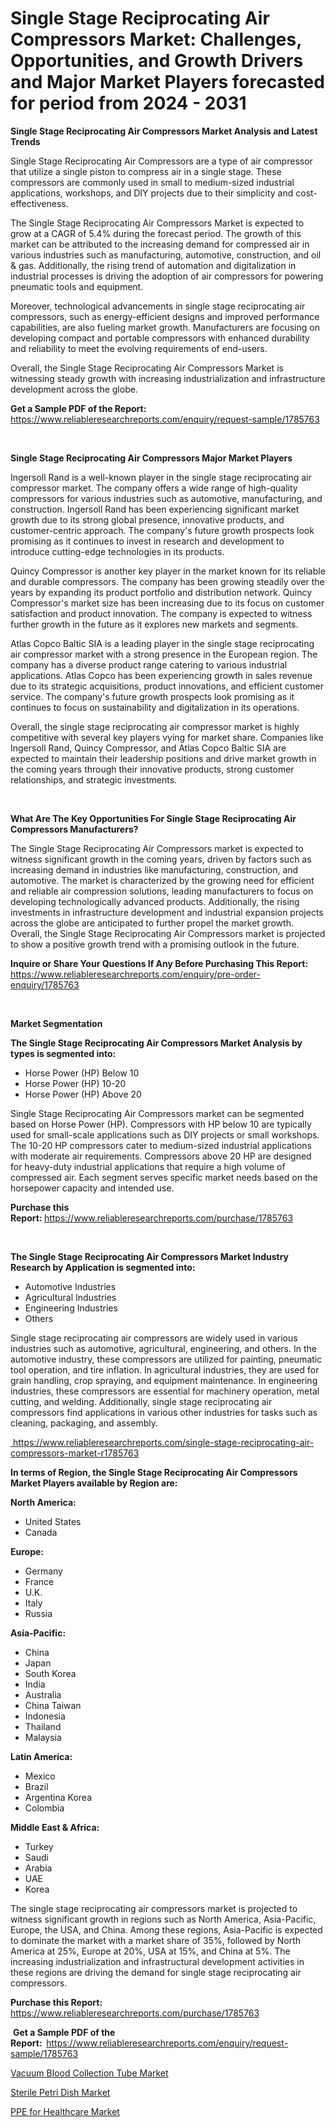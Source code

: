 <p><h1>Single Stage Reciprocating Air Compressors Market: Challenges, Opportunities, and Growth Drivers and Major Market Players forecasted for period from 2024 - 2031</h1></p><p><strong>Single Stage Reciprocating Air Compressors Market Analysis and Latest Trends</strong></p>
<p><p>Single Stage Reciprocating Air Compressors are a type of air compressor that utilize a single piston to compress air in a single stage. These compressors are commonly used in small to medium-sized industrial applications, workshops, and DIY projects due to their simplicity and cost-effectiveness.</p><p>The Single Stage Reciprocating Air Compressors Market is expected to grow at a CAGR of 5.4% during the forecast period. The growth of this market can be attributed to the increasing demand for compressed air in various industries such as manufacturing, automotive, construction, and oil & gas. Additionally, the rising trend of automation and digitalization in industrial processes is driving the adoption of air compressors for powering pneumatic tools and equipment.</p><p>Moreover, technological advancements in single stage reciprocating air compressors, such as energy-efficient designs and improved performance capabilities, are also fueling market growth. Manufacturers are focusing on developing compact and portable compressors with enhanced durability and reliability to meet the evolving requirements of end-users.</p><p>Overall, the Single Stage Reciprocating Air Compressors Market is witnessing steady growth with increasing industrialization and infrastructure development across the globe.</p></p>
<p><strong>Get a Sample PDF of the Report:&nbsp;</strong> <a href="https://www.reliableresearchreports.com/enquiry/request-sample/1785763">https://www.reliableresearchreports.com/enquiry/request-sample/1785763</a></p>
<p>&nbsp;</p>
<p><strong>Single Stage Reciprocating Air Compressors Major Market Players</strong></p>
<p><p>Ingersoll Rand is a well-known player in the single stage reciprocating air compressor market. The company offers a wide range of high-quality compressors for various industries such as automotive, manufacturing, and construction. Ingersoll Rand has been experiencing significant market growth due to its strong global presence, innovative products, and customer-centric approach. The company's future growth prospects look promising as it continues to invest in research and development to introduce cutting-edge technologies in its products.</p><p>Quincy Compressor is another key player in the market known for its reliable and durable compressors. The company has been growing steadily over the years by expanding its product portfolio and distribution network. Quincy Compressor's market size has been increasing due to its focus on customer satisfaction and product innovation. The company is expected to witness further growth in the future as it explores new markets and segments.</p><p>Atlas Copco Baltic SIA is a leading player in the single stage reciprocating air compressor market with a strong presence in the European region. The company has a diverse product range catering to various industrial applications. Atlas Copco has been experiencing growth in sales revenue due to its strategic acquisitions, product innovations, and efficient customer service. The company's future growth prospects look promising as it continues to focus on sustainability and digitalization in its operations.</p><p>Overall, the single stage reciprocating air compressor market is highly competitive with several key players vying for market share. Companies like Ingersoll Rand, Quincy Compressor, and Atlas Copco Baltic SIA are expected to maintain their leadership positions and drive market growth in the coming years through their innovative products, strong customer relationships, and strategic investments.</p></p>
<p>&nbsp;</p>
<p><strong>What Are The Key Opportunities For Single Stage Reciprocating Air Compressors Manufacturers?</strong></p>
<p><p>The Single Stage Reciprocating Air Compressors market is expected to witness significant growth in the coming years, driven by factors such as increasing demand in industries like manufacturing, construction, and automotive. The market is characterized by the growing need for efficient and reliable air compression solutions, leading manufacturers to focus on developing technologically advanced products. Additionally, the rising investments in infrastructure development and industrial expansion projects across the globe are anticipated to further propel the market growth. Overall, the Single Stage Reciprocating Air Compressors market is projected to show a positive growth trend with a promising outlook in the future.</p></p>
<p><strong>Inquire or Share Your Questions If Any Before Purchasing This Report:</strong> <a href="https://www.reliableresearchreports.com/enquiry/pre-order-enquiry/1785763">https://www.reliableresearchreports.com/enquiry/pre-order-enquiry/1785763</a></p>
<p>&nbsp;</p>
<p><strong>Market Segmentation</strong></p>
<p><strong>The Single Stage Reciprocating Air Compressors Market Analysis by types is segmented into:</strong></p>
<p><ul><li>Horse Power (HP) Below 10</li><li>Horse Power (HP) 10-20</li><li>Horse Power (HP) Above 20</li></ul></p>
<p><p>Single Stage Reciprocating Air Compressors market can be segmented based on Horse Power (HP). Compressors with HP below 10 are typically used for small-scale applications such as DIY projects or small workshops. The 10-20 HP compressors cater to medium-sized industrial applications with moderate air requirements. Compressors above 20 HP are designed for heavy-duty industrial applications that require a high volume of compressed air. Each segment serves specific market needs based on the horsepower capacity and intended use.</p></p>
<p><strong>Purchase this Report:&nbsp;</strong><a href="https://www.reliableresearchreports.com/purchase/1785763">https://www.reliableresearchreports.com/purchase/1785763</a></p>
<p>&nbsp;</p>
<p><strong>The Single Stage Reciprocating Air Compressors Market Industry Research by Application is segmented into:</strong></p>
<p><ul><li>Automotive Industries</li><li>Agricultural Industries</li><li>Engineering Industries</li><li>Others</li></ul></p>
<p><p>Single stage reciprocating air compressors are widely used in various industries such as automotive, agricultural, engineering, and others. In the automotive industry, these compressors are utilized for painting, pneumatic tool operation, and tire inflation. In agricultural industries, they are used for grain handling, crop spraying, and equipment maintenance. In engineering industries, these compressors are essential for machinery operation, metal cutting, and welding. Additionally, single stage reciprocating air compressors find applications in various other industries for tasks such as cleaning, packaging, and assembly.</p></p>
<p><a href="https://www.reliableresearchreports.com/single-stage-reciprocating-air-compressors-market-r1785763">&nbsp;https://www.reliableresearchreports.com/single-stage-reciprocating-air-compressors-market-r1785763</a></p>
<p><strong>In terms of Region, the Single Stage Reciprocating Air Compressors Market Players available by Region are:</strong></p>
<p>
    <p> <strong> North America: </strong>
        <ul>
            <li>United States</li>
            <li>Canada</li>
        </ul>
        </p> 
    <p> <strong> Europe: </strong>
        <ul>
            <li>Germany</li>
            <li>France</li>
            <li>U.K.</li>
            <li>Italy</li>
            <li>Russia</li>
        </ul>
        </p> 
    <p> <strong> Asia-Pacific: </strong>
        <ul>
            <li>China</li>
            <li>Japan</li>
            <li>South Korea</li>
            <li>India</li>
            <li>Australia</li>
            <li>China Taiwan</li>
            <li>Indonesia</li>
            <li>Thailand</li>
            <li>Malaysia</li>
        </ul>
        </p> 
    <p> <strong> Latin America: </strong>
        <ul>
            <li>Mexico</li>
            <li>Brazil</li>
            <li>Argentina Korea</li>
            <li>Colombia</li>
        </ul>
        </p> 
    <p> <strong> Middle East & Africa: </strong>
        <ul>
            <li>Turkey</li>
            <li>Saudi</li>
            <li>Arabia</li>
            <li>UAE</li>
            <li>Korea</li>
        </ul>
    </p>
    </p>
<p><p>The single stage reciprocating air compressors market is projected to witness significant growth in regions such as North America, Asia-Pacific, Europe, the USA, and China. Among these regions, Asia-Pacific is expected to dominate the market with a market share of 35%, followed by North America at 25%, Europe at 20%, USA at 15%, and China at 5%. The increasing industrialization and infrastructural development activities in these regions are driving the demand for single stage reciprocating air compressors.</p></p>
<p><strong>Purchase this Report: </strong><a href="https://www.reliableresearchreports.com/purchase/1785763">https://www.reliableresearchreports.com/purchase/1785763</a></p>
<p>&nbsp;<strong>Get a Sample PDF of the Report:&nbsp;&nbsp;</strong><a href="https://www.reliableresearchreports.com/enquiry/request-sample/1785763">https://www.reliableresearchreports.com/enquiry/request-sample/1785763</a></p>
<p><strong></strong></p>
<p><p><a href="https://www.linkedin.com/pulse/vacuum-blood-collection-tube-market-analysis-its-cagr-segmentation-ffwoe">Vacuum Blood Collection Tube Market</a></p><p><a href="https://www.linkedin.com/pulse/sterile-petri-dish-market-furnishes-information-share-trends-bnjse">Sterile Petri Dish Market</a></p><p><a href="https://www.linkedin.com/pulse/analyzing-ppe-healthcare-market-global-industry-perspective-wagxe">PPE for Healthcare Market</a></p></p>